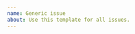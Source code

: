 ```yaml
---
name: Generic issue
about: Use this template for all issues.
---
```


<!--
This repository is only for the PHPCompatibilityParagonie rulesets, which prevent false positives from the PHPCompatibility standard by excluding the poly-fills which are provided by the various Paragonie polyfill libraries.

If your issue is related to the PHPCompatibility sniffs, please open an issue in the PHPCompatibility repository: https://github.com/PHPCompatibility/PHPCompatibility/issues

Before opening a new issue, please search for your issue to prevent opening a duplicate. If there is already an open issue, please leave a comment there.

Thanks!
-->
